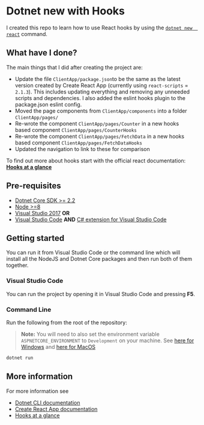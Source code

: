 # Dotnet new with Hooks

I created this repo to learn how to use React hooks by using the [`dotnet new  react`](https://docs.microsoft.com/en-us/dotnet/core/tools/dotnet-new?tabs=netcore21) command.

## What have I done?

The main things that I did after creating the project are:

- Update the file `ClientApp/package.json`to be the same as the latest version created by Create React App (currently using `react-scripts` = `2.1.3`). This includes updating everything and removing any unneeded scripts and dependencies. I also added the eslint hooks plugin to the package.json eslint config.
- Moved the page components from `ClientApp/components`  into a folder `ClientApp/pages/`
- Re-wrote the component `ClientApp/pages/Counter` in a new hooks based component `ClientApp/pages/CounterHooks`
- Re-wrote the component `ClientApp/pages/FetchData` in a new hooks based component `ClientApp/pages/FetchDataHooks`
- Updated the navigation to link to these for comparison

To find out more about hooks start with the official react documentation: **[Hooks at a glance](https://reactjs.org/docs/hooks-overview.html)**

## Pre-requisites

- [Dotnet Core SDK >= 2.2](https://dotnet.microsoft.com/download)
- [Node >=8 ](https://nodejs.org/en/download/)
- [Visual Studio 2017](https://visualstudio.microsoft.com/downloads/) **OR**
- [Visual Studio Code](https://code.visualstudio.com/download) **AND** [C# extension for Visual Studio Code](https://marketplace.visualstudio.com/items?itemName=ms-vscode.csharp)

## Getting started

You can run it from Visual Studio Code or the command line which will install all the NodeJS and Dotnet Core packages and then run both of them together.

### Visual Studio Code

You can run the project by opening it in Visual Studio Code and pressing **F5**. 

### Command Line

Run the following from the root of the repository:

>**Note:** You will need to also set the environment variable `ASPNETCORE_ENVIRONMENT` to `Development` on your machine.  See [here for Windows](https://docs.microsoft.com/en-us/aspnet/core/fundamentals/environments?view=aspnetcore-2.2#windows) and  [here for MacOS](https://docs.microsoft.com/en-us/aspnet/core/fundamentals/environments?view=aspnetcore-2.2#macos)

```bash
dotnet run
```

## More information

For more information see

- [Dotnet CLI documentation](https://docs.microsoft.com/en-us/dotnet/core/tools/?tabs=netcore2x)
- [Create React App documentation](https://facebook.github.io/create-react-app/)
- [Hooks at a glance](https://reactjs.org/docs/hooks-overview.html)
